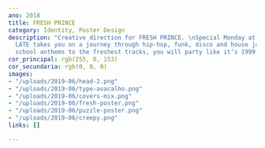 ```yaml
---
ano: 2018
title: FRESH PRINCE
category: Identity, Poster Design
description: "Creative direction for FRESH PRINCE. \nSpecial Monday at Musicbox, DJ
  LATE takes you on a journey through hip-hop, funk, disco and house jams. From old
  school anthems to the freshest tracks, you will party like it’s 1999!"
cor_principal: rgb(255, 0, 153)
cor_secundaria: rgb(0, 0, 0)
images:
- "/uploads/2019-06/head-2.png"
- "/uploads/2019-06/type-avacalho.png"
- "/uploads/2019-06/covers-mix.png"
- "/uploads/2019-06/fresh-poster.png"
- "/uploads/2019-06/puzzle-poster.png"
- "/uploads/2019-06/creepy.png"
links: []

---
```

